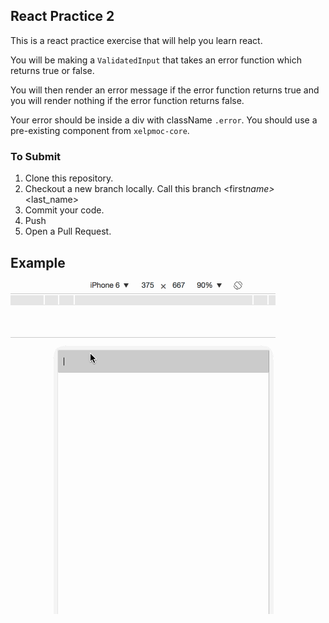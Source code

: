 ## React Practice 2

This is a react practice exercise that will help you learn react.

You will be making a `ValidatedInput` that takes an error function which returns true or false.

You will then render an error message if the error function returns true and you will render nothing if the error function returns false.

Your error should be inside a div with className `.error`.
You should use a pre-existing component from `xelpmoc-core`.

### To Submit

1. Clone this repository.
2. Checkout a new branch locally. Call this branch <first*name>*<last_name>
3. Commit your code.
4. Push
5. Open a Pull Request.


## Example

![](https://github.com/XelpmocDesignandTechPvtLtd/react-practice-2/blob/master/src/test.gif)
